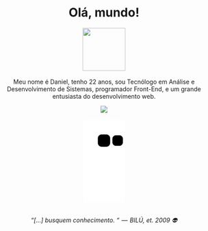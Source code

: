 <h1 align="center">Olá, mundo! </h1>

<div align="center">
  <img src="https://i.picasion.com/pic92/9df3daf2bf4f0e36aa9c59c5ded2147b.gif" width="100" height="100"/>
</div>

<p align="center">
   Meu nome é Daniel, tenho 22 anos, sou Tecnólogo em Análise e Desenvolvimento de Sistemas, programador Front-End, e um grande entusiasta do desenvolvimento web.
</p>

<div align="center">
  <img height="160em" src="https://github-readme-stats.vercel.app/api/top-langs/?username=danielsantos404&layout=compact&theme=gotham"/>
</div>

<div align="center">
	
  ![Snake animation](https://github.com/danielsantos404/danielsantos404/blob/output/github-contribution-grid-snake.svg)
	
</div>
	
##

<p align="center">
  <em>“[…] busquem conhecimento. “  —  BILÚ, et. 2009 👽</em>
</p>
	
